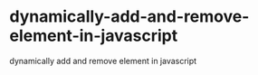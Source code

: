 # dynamically-add-and-remove-element-in-javascript
dynamically add and remove element in javascript

